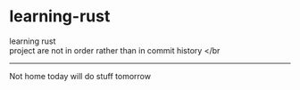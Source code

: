 # learning-rust
learning rust </br>
project are not in order rather than in commit history </br

_________________________________________
Not home today will do stuff tomorrow 
